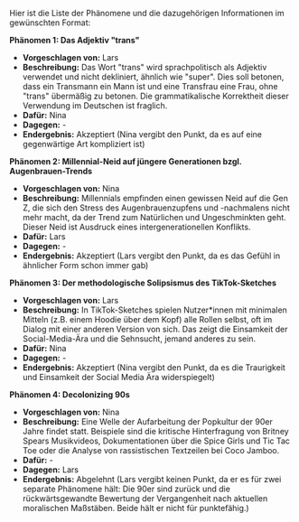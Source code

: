 Hier ist die Liste der Phänomene und die dazugehörigen Informationen im gewünschten Format:

**Phänomen 1: Das Adjektiv "trans"**
* **Vorgeschlagen von:** Lars
* **Beschreibung:** Das Wort "trans" wird sprachpolitisch als Adjektiv verwendet und nicht dekliniert, ähnlich wie "super".  Dies soll betonen, dass ein Transmann ein Mann ist und eine Transfrau eine Frau, ohne "trans" übermäßig zu betonen. Die grammatikalische Korrektheit dieser Verwendung im Deutschen ist fraglich.
* **Dafür:** Nina
* **Dagegen:** -
* **Endergebnis:** Akzeptiert (Nina vergibt den Punkt, da es auf eine gegenwärtige Art kompliziert ist)

**Phänomen 2:  Millennial-Neid auf jüngere Generationen bzgl. Augenbrauen-Trends**
* **Vorgeschlagen von:** Nina
* **Beschreibung:** Millennials empfinden einen gewissen Neid auf die Gen Z, die sich den Stress des Augenbrauenzupfens und -nachmalens nicht mehr macht, da der Trend zum Natürlichen und Ungeschminkten geht. Dieser Neid ist Ausdruck eines intergenerationellen Konflikts.
* **Dafür:** Lars
* **Dagegen:** -
* **Endergebnis:** Akzeptiert (Lars vergibt den Punkt, da es das Gefühl in ähnlicher Form schon immer gab)


**Phänomen 3: Der methodologische Solipsismus des TikTok-Sketches**
* **Vorgeschlagen von:** Lars
* **Beschreibung:**  In TikTok-Sketches spielen Nutzer*innen mit minimalen Mitteln (z.B. einem Hoodie über dem Kopf) alle Rollen selbst, oft im Dialog mit einer anderen Version von sich.  Das zeigt die Einsamkeit der Social-Media-Ära und die Sehnsucht, jemand anderes zu sein.
* **Dafür:** Nina
* **Dagegen:** -
* **Endergebnis:** Akzeptiert (Nina vergibt den Punkt, da es die Traurigkeit und Einsamkeit der Social Media Ära widerspiegelt)

**Phänomen 4: Decolonizing 90s**
* **Vorgeschlagen von:** Nina
* **Beschreibung:**  Eine Welle der Aufarbeitung der Popkultur der 90er Jahre findet statt.  Beispiele sind die kritische Hinterfragung von Britney Spears Musikvideos,  Dokumentationen über die Spice Girls und Tic Tac Toe oder die Analyse von  rassistischen Textzeilen bei  Coco Jamboo.
* **Dafür:** -
* **Dagegen:** Lars
* **Endergebnis:** Abgelehnt (Lars vergibt keinen Punkt, da er es für zwei separate Phänomene hält: Die 90er sind zurück und die rückwärtsgewandte Bewertung der Vergangenheit nach aktuellen moralischen Maßstäben.  Beide hält er nicht für punktefähig.)
